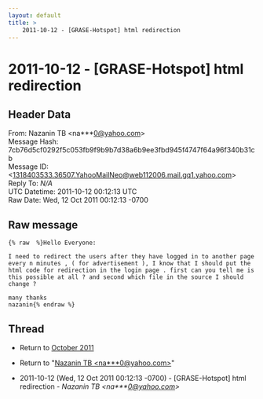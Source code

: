 ```yaml
---
layout: default
title: >
    2011-10-12 - [GRASE-Hotspot] html redirection
---
```


# 2011-10-12 - [GRASE-Hotspot] html redirection

## Header Data

From: Nazanin TB \<na***0@yahoo.com\><br>
Message Hash: 7cb76d5cf0292f5c053fb9f9b9b7d38a6b9ee3fbd945f4747f64a96f340b31cb<br>
Message ID: \<1318403533.36507.YahooMailNeo@web112006.mail.gq1.yahoo.com\><br>
Reply To: _N/A_<br>
UTC Datetime: 2011-10-12 00:12:13 UTC<br>
Raw Date: Wed, 12 Oct 2011 00:12:13 -0700<br>

## Raw message

```
{% raw  %}Hello Everyone:
 
I need to redirect the users after they have logged in to another page every n minutes , ( for advertisement ), I know that I should put the html code for redirection in the login page . first can you tell me is this possible at all ? and second which file in the source I should change ?

many thanks
nazanin{% endraw %}
```

## Thread

+ Return to [October 2011](/archive/2011/10)

+ Return to "[Nazanin TB <na***0<span>@</span>yahoo.com>](/authors/na___0_at_yahoo_com)"

+ 2011-10-12 (Wed, 12 Oct 2011 00:12:13 -0700) - [GRASE-Hotspot] html redirection - _Nazanin TB \<na***0@yahoo.com\>_

